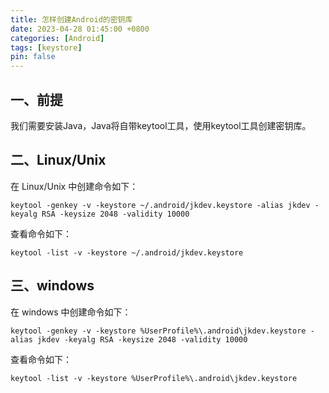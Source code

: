 ```yaml
---
title: 怎样创建Android的密钥库
date: 2023-04-28 01:45:00 +0800
categories: [Android]
tags: [keystore]
pin: false
---
```


## 一、前提

我们需要安装Java，Java将自带keytool工具，使用keytool工具创建密钥库。

## 二、Linux/Unix

在 Linux/Unix 中创建命令如下：

```shell
keytool -genkey -v -keystore ~/.android/jkdev.keystore -alias jkdev -keyalg RSA -keysize 2048 -validity 10000
```

查看命令如下：

```shell
keytool -list -v -keystore ~/.android/jkdev.keystore
```

## 三、windows

在 windows 中创建命令如下：

```shell
keytool -genkey -v -keystore %UserProfile%\.android\jkdev.keystore -alias jkdev -keyalg RSA -keysize 2048 -validity 10000
```

查看命令如下：

```shell
keytool -list -v -keystore %UserProfile%\.android\jkdev.keystore
```

